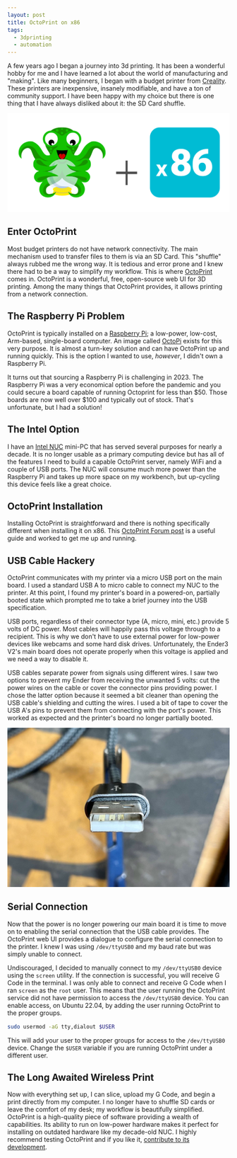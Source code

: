 ```yaml
---
layout: post
title: OctoPrint on x86
tags:
  - 3dprinting
  - automation
---
```


A few years ago I began a journey into 3d printing.  It has been a wonderful hobby for me
and I have learned a lot about the world of manufacturing and "making". Like many beginners,
I began with a budget printer from [Creality](https://store.creality.com/products/ender-3-v2-3d-printer?spm=..collection_90778a1d-d845-4ff0-a8c4-48fded4b7d74.albums_1.1).
These printers are inexpensive, insanely modifiable, and have a ton of community support.
I have been happy with my choice but there is one thing that I have always disliked about
it: the SD Card shuffle.

![OctoPrint and x86](/assets/images/blog_octo_x86.png)

## Enter OctoPrint

Most budget printers do not have network connectivity.  The main mechanism used to transfer
files to them is via an SD Card.  This "shuffle" always rubbed me the wrong way.  It is
tedious and error prone and I knew there had to be a way to simplify my workflow.  This is
where [OctoPrint](https://octoprint.org) comes in. OctoPrint is a wonderful, free, open-source
web UI for 3D printing.  Among the many things that OctoPrint provides, it allows printing
from a network connection.

## The Raspberry Pi Problem

OctoPrint is typically installed on a [Raspberry Pi](https://raspberrypi.org); a low-power,
low-cost, Arm-based, single-board computer.  An image called [OctoPi](https://github.com/guysoft/OctoPi)
exists for this very purpose.  It is almost a turn-key solution and can have OctoPrint up and
running quickly.  This is the option I wanted to use, _however_, I didn't own a Raspberry Pi.

It turns out that sourcing a Raspberry Pi is challenging in 2023. The Raspberry Pi was a very
economical option before the pandemic and you could secure a board capable of running Octoprint
for less than $50. Those boards are now well over $100 and typically out of stock.  That's unfortunate, but
I had a solution! 

## The Intel Option

I have an [Intel NUC](https://www.intel.com/content/www/us/en/products/details/nuc.html) mini-PC
that has served several purposes for nearly a decade.  It is no longer usable as a primary computing
device but has all of the features I need to build a capable OctoPrint server, namely WiFi and
a couple of USB ports.  The NUC will consume much more power than the Raspberry Pi and takes up
more space on my workbench, but up-cycling this device feels like a great choice.

## OctoPrint Installation

Installing OctoPrint is straightforward and there is nothing specifically different when installing
it on x86.  This [OctoPrint Forum post](https://community.octoprint.org/t/setting-up-octoprint-on-a-raspberry-pi-running-raspberry-pi-os-debian/2337)
is a useful guide and worked to get me up and running.

## USB Cable Hackery

OctoPrint communicates with my printer via a micro USB port on the main board. I used a standard
USB A to micro cable to connect my NUC to the printer. At this point, I found my printer's board
in a powered-on, partially booted state which prompted me to take a brief journey into the USB
specification.

USB ports, regardless of their connector type (A, micro, mini, etc.) provide 5 volts of DC power.
Most cables will happily pass this voltage through to a recipient.  This is why we don't have to
use external power for low-power devices like webcams and some hard disk drives. Unfortunately,
the Ender3 V2's main board does not operate properly when this voltage is applied and we need
a way to disable it.

USB cables separate power from signals using different wires. I saw two options to prevent my Ender 
from receiving the unwanted 5 volts: cut the power wires on the cable or cover the connector
pins providing power.  I chose the latter option because it seemed a bit cleaner than opening
the USB cable's shielding and cutting the wires.  I used a bit of tape to cover the USB A's pins
to prevent them from connecting with the port's power.  This worked as expected and the printer's
board no longer partially booted.

![USB A cable with a power pin taped over](/assets/images/usb_power_disable.jpg)

## Serial Connection 

Now that the power is no longer powering our main board it is time to move on to enabling
the serial connection that the USB cable provides. The OctoPrint web UI provides a dialogue
to configure the serial connection to the printer.  I knew I was using `/dev/ttyUSB0` and my
baud rate but was simply unable to connect.  

Undiscouraged, I decided to manually connect
to my `/dev/ttyUSB0` device using the `screen` utility.  If the connection is successful, you 
will receive G Code in the terminal.  I was only able to connect and receive G Code when I ran
`screen` as the `root` user.  This means that the user running the OctoPrint service did not
have permission to access the `/dev/ttyUSB0` device.  You can enable access, on Ubuntu 22.04, by
adding the user running OctoPrint to the proper groups.

```bash
sudo usermod -aG tty,dialout $USER
```

This will add your user to the proper groups for access to the `/dev/ttyUSB0` device. Change the
`$USER` variable if you are running OctoPrint under a different user.

## The Long Awaited Wireless Print

Now with everything set up, I can slice, upload my G Code, and begin a print directly from my 
computer.  I no longer have to shuffle SD cards or leave the comfort of my desk; my workflow is
beautifully simplified. OctoPrint is a high-quality piece of software providing a wealth of
capabilities. Its ability to run on low-power hardware makes it perfect for installing on outdated
hardware like my decade-old NUC.  I highly recommend testing OctoPrint and if you like it,
[contribute to its development](https://octoprint.org/support-octoprint/).
